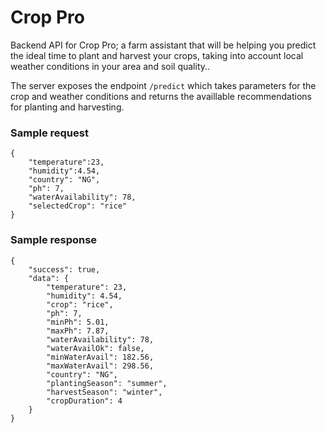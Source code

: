 # Crop Pro
Backend API for Crop Pro; a farm assistant that will be helping you predict the ideal time to plant and harvest your crops, taking into account local weather conditions in your area and soil quality..

The server exposes the endpoint `/predict` which takes parameters for the crop and weather conditions and returns the availlable recommendations for planting and harvesting.

### Sample request
```
{
    "temperature":23,
    "humidity":4.54,
    "country": "NG",
    "ph": 7,
    "waterAvailability": 78,
    "selectedCrop": "rice"
}
```
### Sample response
```
{
    "success": true,
    "data": {
        "temperature": 23,
        "humidity": 4.54,
        "crop": "rice",
        "ph": 7,
        "minPh": 5.01,
        "maxPh": 7.87,
        "waterAvailability": 78,
        "waterAvailOk": false,
        "minWaterAvail": 182.56,
        "maxWaterAvail": 298.56,
        "country": "NG",
        "plantingSeason": "summer",
        "harvestSeason": "winter",
        "cropDuration": 4
    }
}
```
